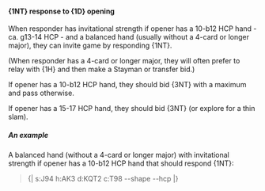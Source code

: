 #### <a name="1NT_response_to_1D_opening"> {1NT} response to {1D} opening

When responder has invitational strength if opener has a 10-b12 HCP hand - ca. g13-14 HCP - and a balanced hand (usually without a 4-card or longer major), they can invite game by responding {1NT}.

(When responder has a 4-card or longer major, they will often prefer to relay with {1H} and then make a Stayman or transfer bid.)

If opener has a 10-b12 HCP hand, they should bid {3NT} with a maximum and pass otherwise.

If opener has a 15-17 HCP hand, they should bid {3NT} (or explore for a thin slam).

##### An example

A balanced hand (without a 4-card or longer major) with invitational strength if opener has a 10-b12 HCP hand that should respond {1NT}:

> {| s:J94 h:AK3 d:KQT2 c:T98 --shape --hcp |}

